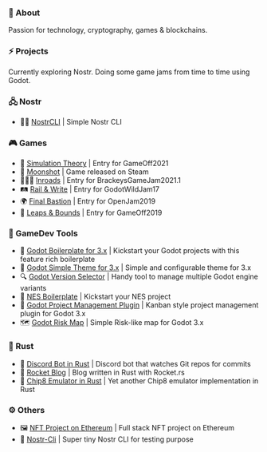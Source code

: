 ### 👋 About
Passion for technology, cryptography, games & blockchains.

### ⚡ Projects
Currently exploring Nostr. Doing some game jams from time to time using Godot.

### 🖧 Nostr
* 👨‍💻 [NostrCLI](https://github.com/themangomago/nostr-cli) | Simple Nostr CLI

### 🎮 Games
* 🧬 [Simulation Theory](https://github.com/NimbleBeasts/NbGameOff2021) | Entry for GameOff2021
* 🚀 [Moonshot](https://github.com/NimbleBeasts/NbMoonshot) | Game released on Steam
* 🧑‍🤝‍🧑 [Inroads](https://github.com/NimbleBeasts/BrackeysGameJam2021.1) | Entry for BrackeysGameJam2021.1
* 🛤️ [Rail & Write](https://github.com/NimbleBeasts/GodotWildJam17) | Entry for GodotWildJam17
* 🌍 [Final Bastion](https://github.com/themangomago/FinalBastion-OpenJam2019) | Entry for OpenJam2019
* 🐛 [Leaps & Bounds](https://github.com/themangomago/GameOff2019) | Entry for GameOff2019

### 🔨 GameDev Tools
* 🧩 [Godot Boilerplate for 3.x](https://github.com/NimbleBeasts/NbGodotBoilerplate) | Kickstart your Godot projects with this feature rich boilerplate
* 👗 [Godot Simple Theme for 3.x](https://github.com/themangomago/godot-simpleTheme) | Simple and configurable theme for 3.x
* 🔍 [Godot Version Selector](https://github.com/themangomago/godot-version-selector) | Handy tool to manage multiple Godot engine variants
* 🧩 [NES Boilerplate](https://github.com/themangomago/nes-boilerplate) | Kickstart your NES project
* 🧩 [Godot Project Management Plugin](https://github.com/NimbleBeasts/NbGodotProjectManagement) | Kanban style project management plugin for Godot 3.x
* 🗺️ [Godot Risk Map](https://github.com/NimbleBeasts/NbGodotRiskMap.git) | Simple Risk-like map for Godot 3.x

### 🦀 Rust
* 🤖 [Discord Bot in Rust](https://github.com/themangomago/mango-bot-rust) | Discord bot that watches Git repos for commits
* 🚀 [Rocket Blog](https://github.com/themangomago/rocket-blog-rust) | Blog written in Rust with Rocket.rs
* 👾 [Chip8 Emulator in Rust](https://github.com/themangomago/chip8-rust) | Yet another Chip8 emulator implementation in Rust

### ⚙️ Others
* 🖼️ [NFT Project on Ethereum](https://github.com/leavingendora/tweetamon-nft) | Full stack NFT project on Ethereum
* 🧷 [Nostr-Cli](https://github.com/themangomago/nostr-cli) | Super tiny Nostr CLI for testing purpose

<!--
**themangomago/themangomago** is a ✨ _special_ ✨ repository because its `README.md` (this file) appears on your GitHub profile.

Here are some ideas to get you started:

- 🔭 I’m currently working on ...
- 🌱 I’m currently learning ...
- 👯 I’m looking to collaborate on ...
- 🤔 I’m looking for help with ...
- 💬 Ask me about ...
- 📫 How to reach me: ...
- 😄 Pronouns: ...
- ⚡ Fun fact: ...
-->
